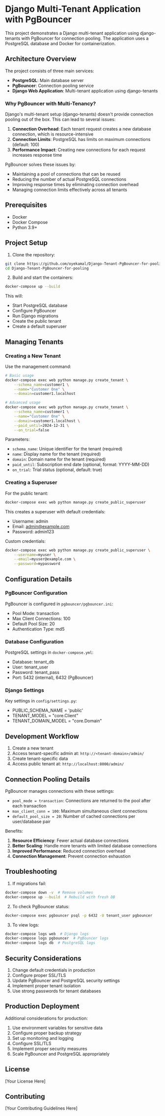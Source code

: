 # Django Multi-Tenant Application with PgBouncer

This project demonstrates a Django multi-tenant application using django-tenants with PgBouncer for connection pooling. The application uses a PostgreSQL database and Docker for containerization.

## Architecture Overview

The project consists of three main services:
- **PostgreSQL**: Main database server
- **PgBouncer**: Connection pooling service
- **Django Web Application**: Multi-tenant application using django-tenants

### Why PgBouncer with Multi-Tenancy?

Django's multi-tenant setup (django-tenants) doesn't provide connection pooling out of the box. This can lead to several issues:

1. **Connection Overhead**: Each tenant request creates a new database connection, which is resource-intensive
2. **Connection Limits**: PostgreSQL has limits on maximum connections (default: 100)
3. **Performance Impact**: Creating new connections for each request increases response time

PgBouncer solves these issues by:
- Maintaining a pool of connections that can be reused
- Reducing the number of actual PostgreSQL connections
- Improving response times by eliminating connection overhead
- Managing connection limits effectively across all tenants

## Prerequisites

- Docker
- Docker Compose
- Python 3.9+

## Project Setup

1. Clone the repository:
```bash
git clone https://github.com/oyekamal/Django-Tenant-PgBouncer-for-pooling.git
cd Django-Tenant-PgBouncer-for-pooling
```

2. Build and start the containers:
```bash
docker-compose up --build
```

This will:
- Start PostgreSQL database
- Configure PgBouncer
- Run Django migrations
- Create the public tenant
- Create a default superuser

## Managing Tenants

### Creating a New Tenant

Use the management command:

```bash
# Basic usage
docker-compose exec web python manage.py create_tenant \
    --schema_name=customer1 \
    --name="Customer One" \
    --domain=customer1.localhost

# Advanced usage
docker-compose exec web python manage.py create_tenant \
    --schema_name=customer1 \
    --name="Customer One" \
    --domain=customer1.localhost \
    --paid_until=2024-12-31 \
    --on_trial=false
```

Parameters:
- `schema_name`: Unique identifier for the tenant (required)
- `name`: Display name for the tenant (required)
- `domain`: Domain name for the tenant (required)
- `paid_until`: Subscription end date (optional, format: YYYY-MM-DD)
- `on_trial`: Trial status (optional, default: true)

### Creating a Superuser

For the public tenant:
```bash
docker-compose exec web python manage.py create_public_superuser
```

This creates a superuser with default credentials:
- Username: admin
- Email: admin@example.com
- Password: admin123

Custom credentials:
```bash
docker-compose exec web python manage.py create_public_superuser \
    --username=myuser \
    --email=myuser@example.com \
    --password=mypassword
```

## Configuration Details

### PgBouncer Configuration

PgBouncer is configured in `pgbouncer/pgbouncer.ini`:
- Pool Mode: transaction
- Max Client Connections: 100
- Default Pool Size: 20
- Authentication Type: md5

### Database Configuration

PostgreSQL settings in `docker-compose.yml`:
- Database: tenant_db
- User: tenant_user
- Password: tenant_pass
- Port: 5432 (internal), 6432 (PgBouncer)

### Django Settings

Key settings in `config/settings.py`:
- PUBLIC_SCHEMA_NAME = 'public'
- TENANT_MODEL = "core.Client"
- TENANT_DOMAIN_MODEL = "core.Domain"

## Development Workflow

1. Create a new tenant
2. Access tenant-specific admin at: `http://<tenant-domain>/admin/`
3. Create tenant-specific data
4. Access public tenant at: `http://localhost:8000/admin/`

## Connection Pooling Details

PgBouncer manages connections with these settings:
- `pool_mode = transaction`: Connections are returned to the pool after each transaction
- `max_client_conn = 100`: Maximum simultaneous client connections
- `default_pool_size = 20`: Number of cached connections per user/database pair

Benefits:
1. **Resource Efficiency**: Fewer actual database connections
2. **Better Scaling**: Handle more tenants with limited database connections
3. **Improved Performance**: Reduced connection overhead
4. **Connection Management**: Prevent connection exhaustion

## Troubleshooting

1. If migrations fail:
```bash
docker-compose down -v  # Remove volumes
docker-compose up --build  # Rebuild with fresh DB
```

2. To check PgBouncer status:
```bash
docker-compose exec pgbouncer psql -p 6432 -U tenant_user pgbouncer
```

3. To view logs:
```bash
docker-compose logs web  # Django logs
docker-compose logs pgbouncer  # PgBouncer logs
docker-compose logs db  # PostgreSQL logs
```

## Security Considerations

1. Change default credentials in production
2. Configure proper SSL/TLS
3. Update PgBouncer and PostgreSQL security settings
4. Implement proper tenant isolation
5. Use strong passwords for tenant databases

## Production Deployment

Additional considerations for production:
1. Use environment variables for sensitive data
2. Configure proper backup strategy
3. Set up monitoring and logging
4. Configure SSL/TLS
5. Implement proper security measures
6. Scale PgBouncer and PostgreSQL appropriately

## License

[Your License Here]

## Contributing

[Your Contributing Guidelines Here]